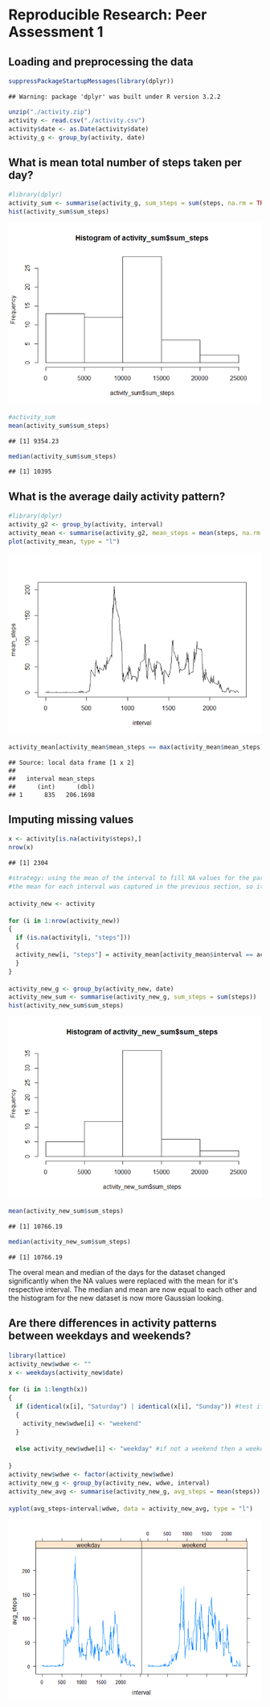 # Reproducible Research: Peer Assessment 1


## Loading and preprocessing the data

```r
suppressPackageStartupMessages(library(dplyr))
```

```
## Warning: package 'dplyr' was built under R version 3.2.2
```

```r
unzip("./activity.zip")
activity <- read.csv("./activity.csv")
activity$date <- as.Date(activity$date)
activity_g <- group_by(activity, date)
```


## What is mean total number of steps taken per day?

```r
#library(dplyr)
activity_sum <- summarise(activity_g, sum_steps = sum(steps, na.rm = TRUE))
hist(activity_sum$sum_steps)
```

![](PA1_template_files/figure-html/unnamed-chunk-2-1.png) 

```r
#activity_sum
mean(activity_sum$sum_steps)
```

```
## [1] 9354.23
```

```r
median(activity_sum$sum_steps)
```

```
## [1] 10395
```


## What is the average daily activity pattern?

```r
#library(dplyr)
activity_g2 <- group_by(activity, interval)
activity_mean <- summarise(activity_g2, mean_steps = mean(steps, na.rm = TRUE))
plot(activity_mean, type = "l")
```

![](PA1_template_files/figure-html/unnamed-chunk-3-1.png) 

```r
activity_mean[activity_mean$mean_steps == max(activity_mean$mean_steps), ]
```

```
## Source: local data frame [1 x 2]
## 
##   interval mean_steps
##      (int)      (dbl)
## 1      835   206.1698
```


## Imputing missing values

```r
x <- activity[is.na(activity$steps),]
nrow(x)
```

```
## [1] 2304
```

```r
#strategy: using the mean of the interval to fill NA values for the particular interval.
#the mean for each interval was captured in the previous section, so it was just to structure the looping through the dataset and logically determining if "steps" was NA or not

activity_new <- activity

for (i in 1:nrow(activity_new))
{
  if (is.na(activity[i, "steps"]))
  {
  activity_new[i, "steps"] = activity_mean[activity_mean$interval == activity_new[i, "interval"], "mean_steps"]
  }
}

activity_new_g <- group_by(activity_new, date)
activity_new_sum <- summarise(activity_new_g, sum_steps = sum(steps))
hist(activity_new_sum$sum_steps)
```

![](PA1_template_files/figure-html/unnamed-chunk-4-1.png) 

```r
mean(activity_new_sum$sum_steps)
```

```
## [1] 10766.19
```

```r
median(activity_new_sum$sum_steps)
```

```
## [1] 10766.19
```
The overal mean and median of the days for the dataset changed significantly when the NA values were replaced with the mean for it's respective interval. The median and mean are now equal to each other and the histogram for the new dataset is now more Gaussian looking.

## Are there differences in activity patterns between weekdays and weekends?

```r
library(lattice)
activity_new$wdwe <- ""
x <- weekdays(activity_new$date)

for (i in 1:length(x))
{
  if (identical(x[i], "Saturday") | identical(x[i], "Sunday")) #test if it's the weekend and records
  {
    activity_new$wdwe[i] <- "weekend"
  }
  
  else activity_new$wdwe[i] <- "weekday" #if not a weekend then a weekday

}
activity_new$wdwe <- factor(activity_new$wdwe)
activity_new_g <- group_by(activity_new, wdwe, interval)
activity_new_avg <- summarise(activity_new_g, avg_steps = mean(steps))

xyplot(avg_steps~interval|wdwe, data = activity_new_avg, type = "l")
```

![](PA1_template_files/figure-html/unnamed-chunk-5-1.png) 

